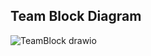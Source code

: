 ## Team Block Diagram

![TeamBlock drawio](https://github.com/user-attachments/assets/b858f1e2-6738-4bed-ba5c-bb7d4f650cdb)
